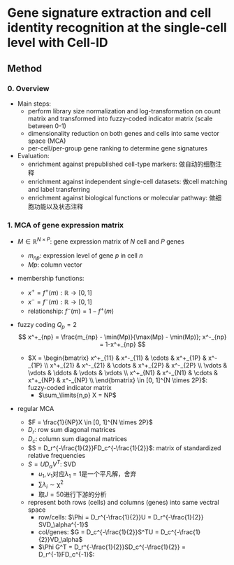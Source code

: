 # Gene signature extraction and cell identity recognition at the single-cell level with Cell-ID



## Method

### 0. Overview

* Main steps:
  * perform library size normalization and log-transformation on count matrix and transformed into fuzzy-coded indicator matrix (scale between 0-1)
  * dimensionality reduction on both genes and cells into same vector space (MCA)
  * per-cell/per-group gene ranking to determine gene signatures
* Evaluation:
  * enrichment against prepublished cell-type markers: 做自动的细胞注释
  * enrichment against independent single-cell datasets: 做cell matching and label transferring
  * enrichment against biological functions or molecular pathway: 做细胞功能以及状态注释







### 1. MCA of gene expression matrix

* $M \in \mathbb{R}^{N \times P}$: gene expression matrix of $N$ cell and $P$ genes
  * $m_{np}$: expression level of gene $p$ in cell $n$
  * $Mp$: column vector
* membership functions:
  * $x^+ = f^+(m):\mathbb{R} \rightarrow [0, 1]$
  * $x^-=f^-(m):\mathbb{R} \rightarrow [0, 1]$
  * relationship: $f^-(m) = 1 - f^+(m)$

* fuzzy coding $Q_p = 2$
  $$
  x^+_{np} = \frac{m_{np} - \min(Mp)}{\max(Mp) - \min(Mp)}; x^-_{np} = 1-x^+_{np}
  $$

  * $X = \begin{bmatrix} x^+_{11} & x^-_{11} & \cdots & x^+_{1P} & x^-_{1P} \\ x^+_{21} & x^-_{21} & \cdots & x^+_{2P} & x^-_{2P} \\ \vdots & \vdots & \ddots & \vdots & \vdots \\ x^+_{N1} & x^-_{N1} & \cdots & x^+_{NP} & x^-_{NP} \\ \end{bmatrix} \in [0, 1]^{N \times 2P}$: fuzzy-coded indicator matrix
    * $\sum_\limits{n,p} X = NP$

* regular MCA
  * $F = \frac{1}{NP}X \in [0, 1]^{N \times 2P}$
  * $D_r$: row sum diagonal matrices
  * $D_c$: column sum diagonal matrices
  * $S = D_r^{-\frac{1}{2}}FD_c^{-\frac{1}{2}}$: matrix of standardized relative frequencies
  * $S = UD_\alpha V^T$: SVD
    * $u_1, v_1$对应$\lambda_1 = 1$是一个平凡解，舍弃
    * $\sum \lambda_i \sim \mathcal{\chi}^2$
    * 取$J=50$进行下游的分析
  * represent both rows (cells) and columns (genes) into same vectral space
    * row/cells: $\Phi = D_r^{-\frac{1}{2}}U = D_r^{-\frac{1}{2}} SVD_\alpha^{-1}$
    * col/genes: $G = D_c^{-\frac{1}{2}}S^TU = D_c^{-\frac{1}{2}}VD_\alpha$
    * $\Phi G^T = D_r^{-\frac{1}{2}}SD_c^{-\frac{1}{2}} = D_r^{-1}FD_c^{-1}$: 


























